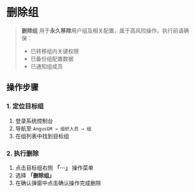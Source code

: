 # 删除组

> **删除组** 用于**永久移除**用户组及相关配置，属于高风险操作。执行前请确保：
> - 已转移组内关键权限
> - 已备份组配置数据
> - 已通知组成员

## 操作步骤

### 1. 定位目标组
1. 登录系统控制台
2. 导航至 `AngusGM → 组织人员 → 组`
3. 在组列表中找到目标组

### 2. 执行删除
1. 点击目标组右侧 **「···」** 操作菜单
2. 选择 **「删除组」**
3. 在确认弹窗中点击确认操作完成删除

